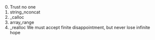 0. Trust no one
1. string_nconcat
2. _calloc
3. array_range
4. _realloc
We must accept finite disappointment, but never lose infinite hope
